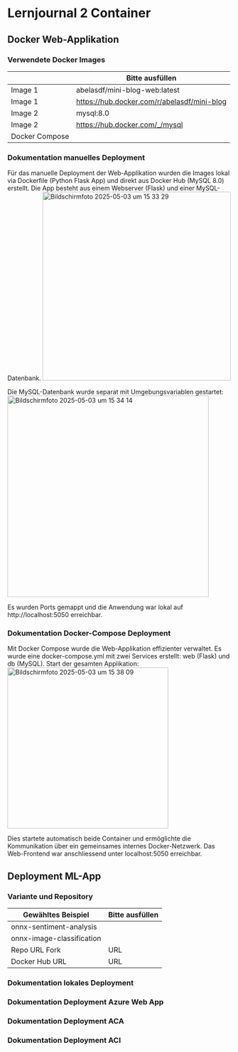 ﻿# Lernjournal 2 Container

## Docker Web-Applikation

### Verwendete Docker Images

| | Bitte ausfüllen |
| -------- | ------- |
| Image 1 |abelasdf/mini-blog-web:latest  |
| Image 1 |https://hub.docker.com/r/abelasdf/mini-blog  |
| Image 2 |mysql:8.0  |
| Image 2 |https://hub.docker.com/_/mysql  |
| Docker Compose | |

### Dokumentation manuelles Deployment
Für das manuelle Deployment der Web-Applikation wurden die Images lokal via Dockerfile (Python Flask App) und direkt aus Docker Hub (MySQL 8.0) erstellt. Die App besteht aus einem Webserver (Flask) und einer MySQL-Datenbank.
<img width="424" alt="Bildschirmfoto 2025-05-03 um 15 33 29" src="https://github.com/user-attachments/assets/3f36f429-fd9f-4698-9812-2296cbe12e07" />

Die MySQL-Datenbank wurde separat mit Umgebungsvariablen gestartet:
<img width="453" alt="Bildschirmfoto 2025-05-03 um 15 34 14" src="https://github.com/user-attachments/assets/7fcae12b-b854-4152-8a18-64493d646e99" />

Es wurden Ports gemappt und die Anwendung war lokal auf http://localhost:5050 erreichbar.


### Dokumentation Docker-Compose Deployment
Mit Docker Compose wurde die Web-Applikation effizienter verwaltet. Es wurde eine docker-compose.yml mit zwei Services erstellt: web (Flask) und db (MySQL).
Start der gesamten Applikation:
<img width="362" alt="Bildschirmfoto 2025-05-03 um 15 38 09" src="https://github.com/user-attachments/assets/bba3cbde-15e8-497f-8ec2-dc5ba79410e8" />

Dies startete automatisch beide Container und ermöglichte die Kommunikation über ein gemeinsames internes Docker-Netzwerk. Das Web-Frontend war anschliessend unter localhost:5050 erreichbar.

## Deployment ML-App

### Variante und Repository

| Gewähltes Beispiel | Bitte ausfüllen |
| -------- | ------- |
| onnx-sentiment-analysis |  |
| onnx-image-classification |  |
| Repo URL Fork | URL |
| Docker Hub URL | URL |

### Dokumentation lokales Deployment



### Dokumentation Deployment Azure Web App




### Dokumentation Deployment ACA



### Dokumentation Deployment ACI

